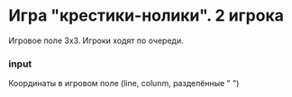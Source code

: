 # Игра "крестики-нолики". 2 игрока
Игровое поле 3х3. Игроки ходят по очереди.
### input
Координаты в игровом поле (line, colunm, разделённые " ")

